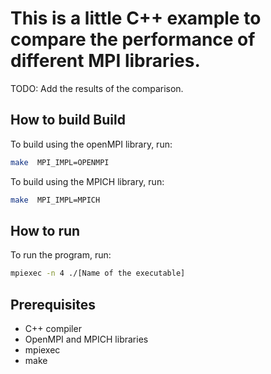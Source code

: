 # This is a little C++ example to compare the performance of different MPI libraries.

TODO: Add the results of the comparison.

## How to build Build

To build using the openMPI library, run:

```bash
make  MPI_IMPL=OPENMPI
```

To build using the MPICH library, run:

```bash
make  MPI_IMPL=MPICH
```

## How to run

To run the program, run:

```bash
mpiexec -n 4 ./[Name of the executable]
```

## Prerequisites

- C++ compiler
- OpenMPI and MPICH libraries
- mpiexec
- make